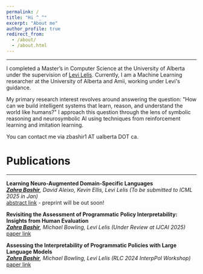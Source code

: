 ```yaml
---
permalink: /
title: "Hi ^_^"
excerpt: "About me"
author_profile: true
redirect_from: 
  - /about/
  - /about.html
---
```


---
I completed a Master’s in Computer Science at the University of Alberta under the supervision of [Levi Lelis](https://webdocs.cs.ualberta.ca/~santanad/). Currently, I am a Machine Learning researcher at the University of Alberta and Amii, working under Levi's guidance.


My primary research interest revolves around answering the question: "How can we build intelligent systems that learn, reason, and understand the world like humans?" I approach this question through the lens of symbolic reasoning and neurosymbolic AI using techniques from reinforcement learning and imitation learning.

You can contact me via zbashir1 AT ualberta DOT ca.

Publications
======
---

**Learning Neuro-Augmented Domain-Specific Languages**\
*<ins>**Zahra Bashir**</ins>, David Aleixo, Kevin Ellis, Levi Lelis (To be submitted to ICML 2025 in Jan)*\
[abstract link](https://zahrabashir98.github.io/abstract.pdf) - preprint will be out soon!


**Revisiting the Assessment of Programmatic Policy Interpretability: Insights from Human Evaluation**\
*<ins>**Zahra Bashir**</ins>, Michael Bowling, Levi Lelis (Under Review at IJCAI 2025)*\
[paper link](https://zahrabashir98.github.io/paper.pdf)
<!-- [paper link](https://www.researchgate.net/publication/386080072_Revisiting_The_Assessment_Of_Programmatic_Policy_Interpretability_Insights_From_Human_Evaluation) -->


**Assessing the Interpretability of Programmatic Policies with Large Language Models**\
*<ins>**Zahra Bashir**</ins>, Michael Bowling, Levi Lelis (RLC 2024 InterpPol Workshop)*\
[paper link](https://arxiv.org/abs/2311.06979)